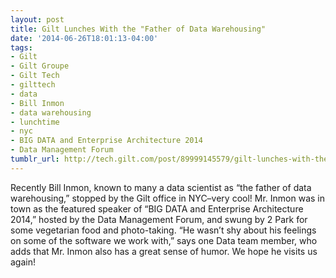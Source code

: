 ```yaml
---
layout: post
title: Gilt Lunches With the "Father of Data Warehousing"
date: '2014-06-26T18:01:13-04:00'
tags:
- Gilt
- Gilt Groupe
- Gilt Tech
- gilttech
- data
- Bill Inmon
- data warehousing
- lunchtime
- nyc
- BIG DATA and Enterprise Architecture 2014
- Data Management Forum
tumblr_url: http://tech.gilt.com/post/89999145579/gilt-lunches-with-the-father-of-data-warehousing
---
```


Recently Bill Inmon, known to many a data scientist as “the father of data warehousing,” stopped by the Gilt office in NYC–very cool! Mr. Inmon was in town as the featured speaker of “BIG DATA and Enterprise Architecture 2014,” hosted by the Data Management Forum, and swung by 2 Park for some vegetarian food and photo-taking. “He wasn’t shy about his feelings on some of the software we work with,” says one Data team member, who adds that Mr. Inmon also has a great sense of humor. We hope he visits us again!
